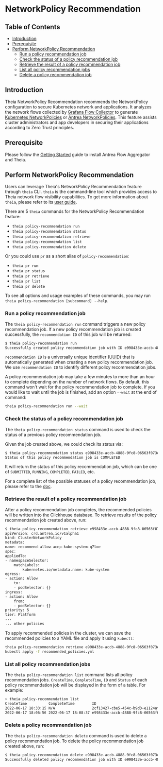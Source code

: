 # NetworkPolicy Recommendation

## Table of Contents

<!-- toc -->
- [Introduction](#introduction)
- [Prerequisite](#prerequisite)
- [Perform NetworkPolicy Recommendation](#perform-networkpolicy-recommendation)
  - [Run a policy recommendation job](#run-a-policy-recommendation-job)
  - [Check the status of a policy recommendation job](#check-the-status-of-a-policy-recommendation-job)
  - [Retrieve the result of a policy recommendation job](#retrieve-the-result-of-a-policy-recommendation-job)
  - [List all policy recommendation jobs](#list-all-policy-recommendation-jobs)
  - [Delete a policy recommendation job](#delete-a-policy-recommendation-job)
<!-- /toc -->

## Introduction

Theia NetworkPolicy Recommendation recommends the NetworkPolicy configuration
to secure Kubernetes network and applications. It analyzes the network flows
collected by [Grafana Flow Collector](
network-flow-visibility.md#grafana-flow-collector) to generate
[Kubernetes NetworkPolicies](
https://kubernetes.io/docs/concepts/services-networking/network-policies/)
or [Antrea NetworkPolicies](
https://github.com/antrea-io/antrea/blob/main/docs/antrea-network-policy.md).
This feature assists cluster administrators and app developers in securing
their applications according to Zero Trust principles.

## Prerequisite

Please follow the [Getting Started](getting-started.md) guide to install Antrea
Flow Aggregator and Theia.

## Perform NetworkPolicy Recommendation

Users can leverage Theia's NetworkPolicy Recommendation feature through `theia`
CLI. `theia` is the command-line tool which provides access to Theia network
flow visibility capabilities. To get more information about `theia`, please
refer to its [user guide](theia-cli.md).

There are 5 `theia` commands for the NetworkPolicy Recommendation feature:

- `theia policy-recommendation run`
- `theia policy-recommendation status`
- `theia policy-recommendation retrieve`
- `theia policy-recommendation list`
- `theia policy-recommendation delete`

Or you could use `pr` as a short alias of `policy-recommendation`:

- `theia pr run`
- `theia pr status`
- `theia pr retrieve`
- `theia pr list`
- `theia pr delete`

To see all options and usage examples of these commands, you may run
`theia policy-recommendation [subcommand] --help`.

### Run a policy recommendation job

The `theia policy-recommendation run` command triggers a new policy
recommendation job.
If a new policy recommendation job is created successfully, the
`recommendation ID` of this job will be returned:

```bash
$ theia policy-recommendation run
Successfully created policy recommendation job with ID e998433e-accb-4888-9fc8-06563f073e86
```

`recommendation ID` is a universally unique identifier ([UUID](
https://en.wikipedia.org/wiki/Universally_unique_identifier)) that is
automatically generated when creating a new policy recommendation job. We use
`recommendation ID` to identify different policy recommendation jobs.

A policy recommendation job may take a few minutes to more than an hour to
complete depending on the number of network flows. By default, this command
won't wait for the policy recommendation job to complete. If you would like to
wait until the job is finished, add an option `--wait` at the end of command:

```bash
theia policy-recommendation run --wait
```

### Check the status of a policy recommendation job

The `theia policy-recommendation status` command is used to check the status of
a previous policy recommendation job.

Given the job created above, we could check its status via:

```bash
$ theia policy-recommendation status e998433e-accb-4888-9fc8-06563f073e86
Status of this policy recommendation job is COMPLETED
```

It will return the status of this policy recommendation job, which can be one
of `SUBMITTED`, `RUNNING`, `COMPLETED`, `FAILED`, etc.

For a complete list of the possible statuses of a policy recommendation job,
please refer to the [doc](
https://github.com/GoogleCloudPlatform/spark-on-k8s-operator/blob/master/docs/api-docs.md#applicationstatetypestring-alias).

### Retrieve the result of a policy recommendation job

After a policy recommendation job completes, the recommended policies will be
written into the Clickhouse database. To retrieve results of the policy
recommendation job created above, run:

```bash
$ theia policy-recommendation retrieve e998433e-accb-4888-9fc8-06563f073e86
apiVersion: crd.antrea.io/v1alpha1
kind: ClusterNetworkPolicy
metadata:
name: recommend-allow-acnp-kube-system-q7loe
spec:
appliedTo:
- namespaceSelector:
    matchLabels:
        kubernetes.io/metadata.name: kube-system
egress:
- action: Allow
    to:
    - podSelector: {}
ingress:
- action: Allow
    from:
    - podSelector: {}
priority: 5
tier: Platform
---
... other policies
```

To apply recommended policies in the cluster, we can save the recommended
policies to a YAML file and apply it using `kubectl`:

```bash
theia policy-recommendation retrieve e998433e-accb-4888-9fc8-06563f073e86 -f recommended_policies.yml
kubectl apply -f recommended_policies.yml
```

### List all policy recommendation jobs

The `theia policy-recommendation list` command lists all policy recommendation
jobs. `CreateTime`, `CompleteTime`, `ID` and `Status` of each policy
recommendation job will be displayed in the form of a table. For example:

```bash
> theia policy-recommendation list
CreateTime          CompleteTime        ID                                   Status
2022-06-17 18:33:15 N/A                 2cf13427-cbe5-454c-b9d3-e1124af7baa2 RUNNING
2022-06-17 18:06:56 2022-06-17 18:08:37 e998433e-accb-4888-9fc8-06563f073e86 COMPLETED
```

### Delete a policy recommendation job

The `theia policy-recommendation delete` command is used to delete a policy
recommendation job. To delete the policy recommendation job created above, run:

```bash
$ theia policy-recommendation delete e998433e-accb-4888-9fc8-06563f073e86
Successfully deleted policy recommendation job with ID e998433e-accb-4888-9fc8-06563f073e86
```
